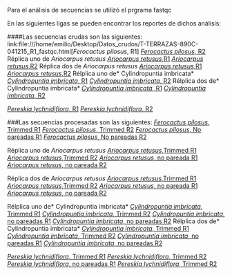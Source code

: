 Para el análisis de secuencias se utilizó el prgrama fastqc

En las siguientes ligas se pueden encontrar los reportes de dichos análisis:

####Las secuencias crudas son las siguientes:
link:file:///home/emilio/Desktop/Datos_crudos/T-TERRAZAS-890C-041215_R1_fastqc.html[*Ferocactus pilosus*, R1]
[*Ferocactus pilosus*, R2](file:///media/emilio/KINGSTON/Datos_crudos/T-TERRAZAS-890C-041215_R2_fastqc.html)
Réplica uno de *Ariocarpus retusus*
[*Ariocarpus retusus*,R1](file:///media/emilio/KINGSTON/Datos_crudos/T-TERRAZAS-A2C-041215_R1_fastqc.html)
[*Ariocarpus retusus*,R2](file:///media/emilio/KINGSTON/Datos_crudos/T-TERRAZAS-A2C-041215_R2_fastqc.html)
Réplica dos de *Ariocarpus retusus*
[*Ariocarpus retusus*,R1](file:///media/emilio/KINGSTON/Datos_crudos/T-TERRAZAS-A2K-041215_R1_fastqc.html)
[*Ariocarpus retusus*,R2](file:///media/emilio/KINGSTON/Datos_crudos/T-TERRAZAS-A2K-041215_R2_fastqc.html)
Rélplica uno de* Cylindropuntia imbricata*
[*Cylindropuntia imbricata*, R1](file:///media/emilio/KINGSTON/Datos_crudos/T-TERRAZAS-CoC-041215_R1_fastqc.html)
[*Cylindropuntia imbricata*, R2](file:///media/emilio/KINGSTON/Datos_crudos/T-TERRAZAS-CoC-041215_R2_fastqc.html)
Rélplica dos de* Cylindropuntia imbricata*
[*Cylindropuntia imbricata*, R1](file:///media/emilio/KINGSTON/Datos_crudos/T-TERRAZAS-CoK-041215_R1_fastqc.html)
[*Cylindropuntia imbricata*, R2](file:///media/emilio/KINGSTON/Datos_crudos/T-TERRAZAS-CoK-041215_R2_fastqc.html)

[*Pereskia lychnidiflora*, R1](file:///media/emilio/KINGSTON/Datos_crudos/T-TERRAZAS-P3C-041215_R1_fastqc.html)
[*Pereskia lychnidiflora*, R2](file:///media/emilio/KINGSTON/Datos_crudos/T-TERRAZAS-P3C-041215_R2_fastqc.html)

###Las secuencias procesadas son las siguientes:
[*Ferocactus pilosus*, Trimmed R1](file:///media/emilio/KINGSTON/Datos_procesados/890C.trimmed_R1_fastqc.html)
[*Ferocactus pilosus*, Trimmed R2](file:///media/emilio/KINGSTON/Datos_procesados/890C.trimmed_R2_fastqc.html)
[*Ferocactus pilosus*, No pareadas R1](file:///media/emilio/KINGSTON/Datos_procesados/890C.unpaired_R1_fastqc.html)
[*Ferocactus pilosus*, No pareadas R2](file:///media/emilio/KINGSTON/Datos_procesados/890.unpaired_R2_fastqc.html)

Réplica uno de *Ariocarpus retusus*
[*Ariocarpus retusus*,Trimmed R1](file:///media/emilio/KINGSTON/Datos_procesados/A2C.trimmed_R1_fastqc.html)
[*Ariocarpus retusus*,Trimmed R2](file:///media/emilio/KINGSTON/Datos_procesados/A2C.trimmed_R2_fastqc.html)
[*Ariocarpus retusus*, no pareada R1](file:///media/emilio/KINGSTON/Datos_procesados/A2C.unpaired_R1_fastqc.html)
[*Ariocarpus retusus*, no pareada R2](file:///media/emilio/KINGSTON/Datos_procesados/A2C.unpaired_R2_fastqc.html)

Réplica dos de *Ariocarpus retusus*
[*Ariocarpus retusus*,Trimmed R1](file:///media/emilio/KINGSTON/Datos_procesados/A2K.trimmed_R1_fastqc.html)
[*Ariocarpus retusus*,Trimmed R2](file:///media/emilio/KINGSTON/Datos_procesados/A2K.trimmed_R2_fastqc.html)
[*Ariocarpus retusus*, no pareada R1](file:///media/emilio/KINGSTON/Datos_procesados/A2K.unpaired_R1_fastqc.html)
[*Ariocarpus retusus*, no pareada R2](file:///media/emilio/KINGSTON/Datos_procesados/A2K.unpaired_R2_fastqc.html)

Rélplica uno de* Cylindropuntia imbricata*
[*Cylindropuntia imbricata*, Trimmed R1](file:///media/emilio/KINGSTON/Datos_procesados/CoC.trimmed_R1_fastqc.html)
[*Cylindropuntia imbricata*, Trimmed R2](file:///media/emilio/KINGSTON/Datos_procesados/CoC.trimmed_R2_fastqc.html)
[*Cylindropuntia imbricata*, no pareadas R1](file:///media/emilio/KINGSTON/Datos_procesados/CoC.unpaired_R1_fastqc.html)
[*Cylindropuntia imbricata*, no pareadas R2](file:///media/emilio/KINGSTON/Datos_procesados/CoC.unpaired_R2_fastqc.html)
Rélplica dos de* Cylindropuntia imbricata*
[*Cylindropuntia imbricata*, Trimmed R1](file:///media/emilio/KINGSTON/Datos_procesados/CoK.trimmed_R1_fastqc.html)
[*Cylindropuntia imbricata*, Trimmed R2](file:///media/emilio/KINGSTON/Datos_procesados/CoK.trimmed_R2_fastqc.html)
[*Cylindropuntia imbricata*, no pareadas R1](file:///media/emilio/KINGSTON/Datos_procesados/CoK.unpaired_R1_fastqc.html)
[*Cylindropuntia imbricata*, no pareadas R2](file:///media/emilio/KINGSTON/Datos_procesados/CoK.unpaired_R2_fastqc.html)

[*Pereskia lychnidiflora*, Trimmed R1](file:///media/emilio/KINGSTON/Datos_procesados/P3C.trimmed_R1_fastqc.html)
[*Pereskia lychnidiflora*, Trimmed R2](file:///media/emilio/KINGSTON/Datos_procesados/P3C.trimmed_R2_fastqc.html)
[*Pereskia lychnidiflora*, no pareadas R1](file:///media/emilio/KINGSTON/Datos_procesados/P3C.unpaired_R1_fastqc.html)
[*Pereskia lychnidiflora*, Trimmed R2](file:///media/emilio/KINGSTON/Datos_procesados/P3C.unpaired_R2_fastqc.html)
